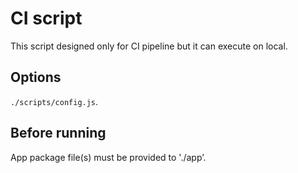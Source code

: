 # CI script

This script designed only for CI pipeline but it can execute on local.

## Options

`./scripts/config.js`.

## Before running

App package file(s) must be provided to './app’.
